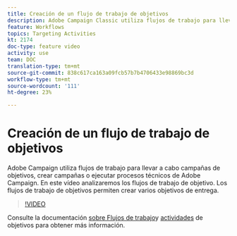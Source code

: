 ```yaml
---
title: Creación de un flujo de trabajo de objetivos
description: Adobe Campaign Classic utiliza flujos de trabajo para llevar a cabo campañas de objetivos, crear campañas o ejecutar procesos técnicos de Adobe Campaign. En este vídeo analizaremos los flujos de trabajo de objetivo. Los flujos de trabajo de objetivos permiten crear varios objetivos de entrega.
feature: Workflows
topics: Targeting Activities
kt: 2174
doc-type: feature video
activity: use
team: DOC
translation-type: tm+mt
source-git-commit: 838c617ca163a09fcb57b7b4706433e98869bc3d
workflow-type: tm+mt
source-wordcount: '111'
ht-degree: 23%

---
```



# Creación de un flujo de trabajo de objetivos

Adobe Campaign utiliza flujos de trabajo para llevar a cabo campañas de objetivos, crear campañas o ejecutar procesos técnicos de Adobe Campaign. En este vídeo analizaremos los flujos de trabajo de objetivo. Los flujos de trabajo de objetivos permiten crear varios objetivos de entrega.

>[!VIDEO](https://video.tv.adobe.com/v/25605?quality=12)

Consulte la documentación [sobre Flujos de trabajo](https://docs.adobe.com/content/help/en/campaign-classic/using/automating-with-workflows/introduction/about-workflows.html)y [actividades](https://docs.adobe.com/content/help/en/campaign-classic/using/automating-with-workflows/targeting-activities/about-targeting-activities.html) de objetivos para obtener más información.
